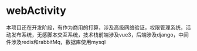 # webActivity
本项目还在开发阶段，有作为商用的打算，涉及高级网络验证，权限管理系统，活动发布系统，无感脚本交互系统，技术栈前端涉及vue3，后端涉及django，中间件涉及redis和rabbitMq，数据库使用mysql
